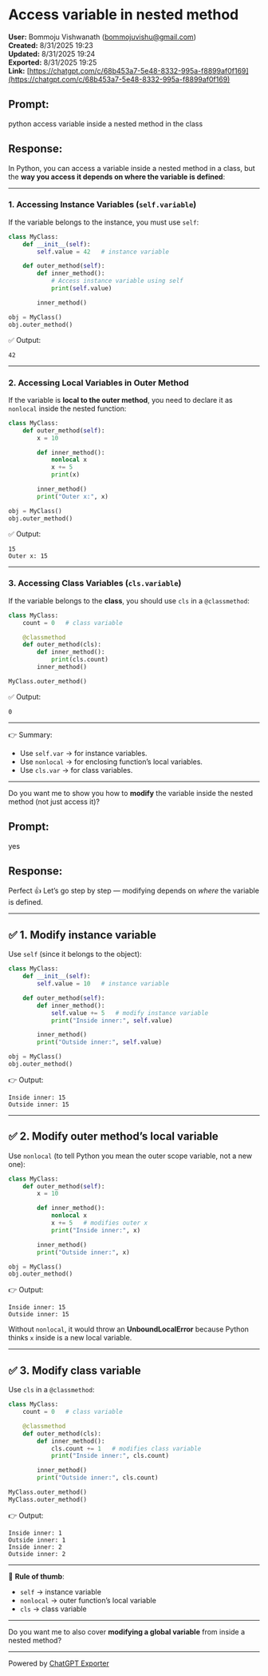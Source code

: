 # Access variable in nested method

**User:** Bommoju Vishwanath (bommojuvishu@gmail.com)  
**Created:** 8/31/2025 19:23  
**Updated:** 8/31/2025 19:24  
**Exported:** 8/31/2025 19:25  
**Link:** [https://chatgpt.com/c/68b453a7-5e48-8332-995a-f8899af0f169](https://chatgpt.com/c/68b453a7-5e48-8332-995a-f8899af0f169)  

## Prompt:
python access variable inside a nested method in the class

## Response:
In Python, you can access a variable inside a nested method in a class, but the **way you access it depends on where the variable is defined**:

* * *

### 1\. **Accessing Instance Variables (`self.variable`)**

If the variable belongs to the instance, you must use `self`:

```python
class MyClass:
    def __init__(self):
        self.value = 42   # instance variable

    def outer_method(self):
        def inner_method():
            # Access instance variable using self
            print(self.value)

        inner_method()

obj = MyClass()
obj.outer_method()
```

✅ Output:

```
42
```

* * *

### 2\. **Accessing Local Variables in Outer Method**

If the variable is **local to the outer method**, you need to declare it as `nonlocal` inside the nested function:

```python
class MyClass:
    def outer_method(self):
        x = 10

        def inner_method():
            nonlocal x
            x += 5
            print(x)

        inner_method()
        print("Outer x:", x)

obj = MyClass()
obj.outer_method()
```

✅ Output:

```
15
Outer x: 15
```

* * *

### 3\. **Accessing Class Variables (`cls.variable`)**

If the variable belongs to the **class**, you should use `cls` in a `@classmethod`:

```python
class MyClass:
    count = 0   # class variable

    @classmethod
    def outer_method(cls):
        def inner_method():
            print(cls.count)
        inner_method()

MyClass.outer_method()
```

✅ Output:

```
0
```

* * *

👉 Summary:

*   Use `self.var` → for instance variables.
*   Use `nonlocal` → for enclosing function’s local variables.
*   Use `cls.var` → for class variables.

* * *

Do you want me to show you how to **modify** the variable inside the nested method (not just access it)?

## Prompt:
yes

## Response:
Perfect 👍 Let’s go step by step — modifying depends on _where_ the variable is defined.

* * *

✅ 1. Modify **instance variable**
---------------------------------

Use `self` (since it belongs to the object):

```python
class MyClass:
    def __init__(self):
        self.value = 10   # instance variable

    def outer_method(self):
        def inner_method():
            self.value += 5   # modify instance variable
            print("Inside inner:", self.value)

        inner_method()
        print("Outside inner:", self.value)

obj = MyClass()
obj.outer_method()
```

👉 Output:

```
Inside inner: 15
Outside inner: 15
```

* * *

✅ 2. Modify **outer method’s local variable**
---------------------------------------------

Use `nonlocal` (to tell Python you mean the outer scope variable, not a new one):

```python
class MyClass:
    def outer_method(self):
        x = 10

        def inner_method():
            nonlocal x
            x += 5   # modifies outer x
            print("Inside inner:", x)

        inner_method()
        print("Outside inner:", x)

obj = MyClass()
obj.outer_method()
```

👉 Output:

```
Inside inner: 15
Outside inner: 15
```

Without `nonlocal`, it would throw an **UnboundLocalError** because Python thinks `x` inside is a new local variable.

* * *

✅ 3. Modify **class variable**
------------------------------

Use `cls` in a `@classmethod`:

```python
class MyClass:
    count = 0   # class variable

    @classmethod
    def outer_method(cls):
        def inner_method():
            cls.count += 1   # modifies class variable
            print("Inside inner:", cls.count)

        inner_method()
        print("Outside inner:", cls.count)

MyClass.outer_method()
MyClass.outer_method()
```

👉 Output:

```
Inside inner: 1
Outside inner: 1
Inside inner: 2
Outside inner: 2
```

* * *

🔑 **Rule of thumb**:

*   `self` → instance variable
*   `nonlocal` → outer function’s local variable
*   `cls` → class variable

* * *

Do you want me to also cover **modifying a global variable** from inside a nested method?



---
Powered by [ChatGPT Exporter](https://www.chatgptexporter.com)